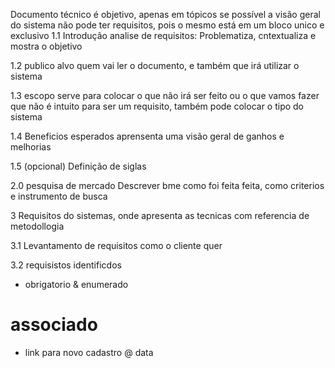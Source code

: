 Documento técnico é objetivo, apenas em tópicos se possível
a visão geral do sistema não pode ter requisitos, pois o mesmo está em um bloco unico e exclusivo
1.1 Introdução analise de requisitos: Problematiza, cntextualiza e mostra o objetivo

1.2 publico alvo quem vai ler o documento, e também que irá utilizar o sistema 

1.3 escopo serve para colocar o que não irá ser feito ou o que vamos fazer que não é intuito para ser um requisito, também pode colocar o tipo do sistema

1.4 Beneficios esperados aprensenta uma visão geral de ganhos e melhorias 

1.5 (opcional) Definição de siglas 

2.0 pesquisa de mercado Descrever bme como foi feita feita, como criterios e instrumento de busca

3 Requisitos do sistemas, onde apresenta as tecnicas com referencia de metodollogia 

3.1 Levantamento de requisitos como o cliente quer

3.2 requisistos identificdos
* obrigatorio
& enumerado
# associado
+ link para novo cadastro
@ data
